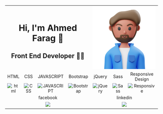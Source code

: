 <table align="center">
          <tr>
              <td  colspan="4" align="center">
                  <h1 align="center"> Hi, I'm Ahmed Farag 👋</h1>
                  <h2 align="center">Front End Developer 👨‍💻</h2>
              </td>
              <td  colspan="4" align="center">
                  <img src="team-5.png" alt="banner that says Ahmed Farag - Front End Developer">
              </td>
          </tr>    
            <tr>
                <td align="center">HTML</td>
                <td align="center">CSS</td>
                <td align="center">JAVASCRIPT</td>
                <td align="center">Bootstrap</td>
                <td align="center">jQuery</td>
                <td align="center">Sass</td>
                <td colspan="2" align="center">Responsive Design</td>
            </tr>
            <tr>
                <td align="center"><img src="https://img.icons8.com/color/48/000000/html-5--v1.png" alt="html"></td>
                <td align="center"><img src="https://img.icons8.com/color/48/000000/css3.png" alt="CSS"></td>
                <td align="center"><img src="https://img.icons8.com/color/48/000000/javascript--v2.png" alt="JAVASCRIPT"></td>
                <td align="center"><img src="https://img.icons8.com/color/48/000000/bootstrap.png" alt="Bootstrap"></td>
                <td align="center"><img src="https://img.icons8.com/external-tal-revivo-shadow-tal-revivo/24/000000/external-jquery-is-a-javascript-library-designed-to-simplify-html-logo-shadow-tal-revivo.png" alt="jQuery"></td>
                <td align="center"><img src="https://img.icons8.com/color/48/000000/sass-avatar.png" alt="Sass"></td>
                <td colspan="2" align="center"><img src="https://img.icons8.com/external-xnimrodx-blue-xnimrodx/64/000000/external-responsive-seo-and-marketing-xnimrodx-blue-xnimrodx-2.png" alt="Responsive"></td>
            </tr>
            <tr>
                <td colspan="4" align="center">facebook</td>
                <td colspan="4" align="center">linkedin</td>
            </tr>
            <tr>
                <td colspan="4" align="center">
                  <a href="https://www.facebook.com/ahmedf.elbrazily/"><img src="https://img.icons8.com/color/48/000000/facebook-new.png"/></a>
                </td>
                <td colspan="4" align="center">
                  <a href="https://www.linkedin.com/in/ahmed-farag-395702199"><img src="https://img.icons8.com/fluency/48/000000/linkedin.png"/></a>        
                </td>
            </tr>
</table>
